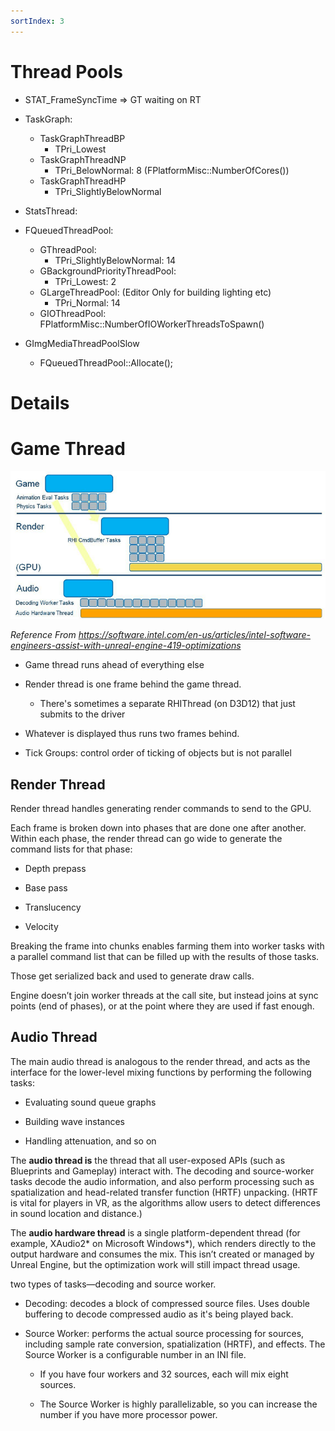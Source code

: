 ```yaml
---
sortIndex: 3
---
```


# Thread Pools

- STAT_FrameSyncTime => GT waiting on RT

- TaskGraph:
  - TaskGraphThreadBP
    - TPri_Lowest
  - TaskGraphThreadNP
    - TPri_BelowNormal: 8 (FPlatformMisc::NumberOfCores())
  - TaskGraphThreadHP
    - TPri_SlightlyBelowNormal

- StatsThread:

- FQueuedThreadPool:
  - GThreadPool:
    - TPri_SlightlyBelowNormal: 14
  - GBackgroundPriorityThreadPool:
    - TPri_Lowest: 2
  - GLargeThreadPool: (Editor Only for building lighting etc)
    - TPri_Normal: 14
  - GIOThreadPool: FPlatformMisc::NumberOfIOWorkerThreadsToSpawn()

- GImgMediaThreadPoolSlow
  - FQueuedThreadPool::Allocate();

# Details

# Game Thread

![ThreadingModel_GameGPU](../assets/ThreadingModel_GameGPU.png)

*Reference From <https://software.intel.com/en-us/articles/intel-software-engineers-assist-with-unreal-engine-419-optimizations>*

- Game thread runs ahead of everything else

- Render thread is one frame behind the game thread.

  - There's sometimes a separate RHIThread (on D3D12) that just submits to the driver

- Whatever is displayed thus runs two frames behind.

- Tick Groups: control order of ticking of objects but is not parallel

## Render Thread

Render thread handles generating render commands to send to the GPU.

Each frame is broken down into phases that are done one after another. Within each phase, the render thread can go wide to generate the command lists for that phase:

- Depth prepass

- Base pass

- Translucency

- Velocity

Breaking the frame into chunks enables farming them into worker tasks with a parallel command list that can be filled up with the results of those tasks.

Those get serialized back and used to generate draw calls.

Engine doesn’t join worker threads at the call site, but instead joins at sync points (end of phases), or at the point where they are used if fast enough.

## Audio Thread

The main audio thread is analogous to the render thread, and acts as the interface for the lower-level mixing functions by performing the following tasks:

- Evaluating sound queue graphs

- Building wave instances

- Handling attenuation, and so on

The **audio thread is** the thread that all user-exposed APIs (such as Blueprints and Gameplay) interact with. The decoding and source-worker tasks decode the audio information, and also perform processing such as spatialization and head-related transfer function (HRTF) unpacking. (HRTF is vital for players in VR, as the algorithms allow users to detect differences in sound location and distance.)

The **audio hardware thread** is a single platform-dependent thread (for example, XAudio2\* on Microsoft Windows\*), which renders directly to the output hardware and consumes the mix. This isn’t created or managed by Unreal Engine, but the optimization work will still impact thread usage.

two types of tasks—decoding and source worker.

- Decoding: decodes a block of compressed source files. Uses double buffering to decode compressed audio as it's being played back.

- Source Worker: performs the actual source processing for sources, including sample rate conversion, spatialization (HRTF), and effects. The Source Worker is a configurable number in an INI file.

  - If you have four workers and 32 sources, each will mix eight sources.

  - The Source Worker is highly parallelizable, so you can increase the number if you have more processor power.
